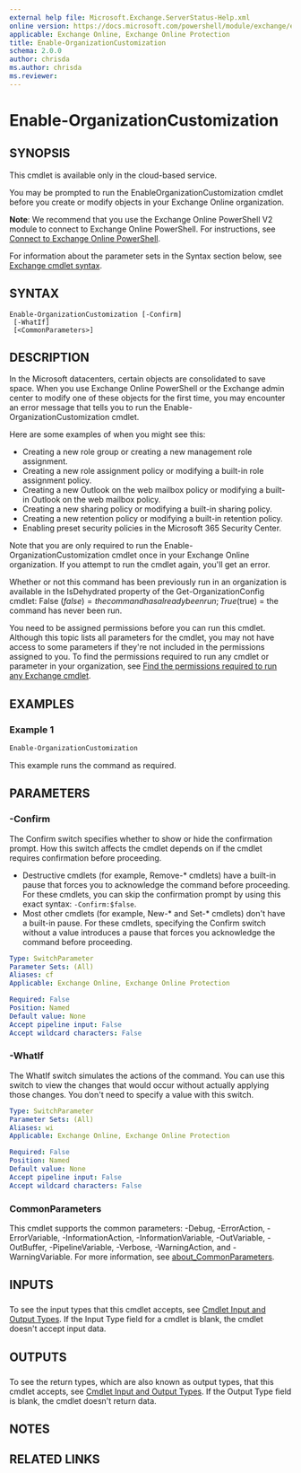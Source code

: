 ```yaml
---
external help file: Microsoft.Exchange.ServerStatus-Help.xml
online version: https://docs.microsoft.com/powershell/module/exchange/enable-organizationcustomization
applicable: Exchange Online, Exchange Online Protection
title: Enable-OrganizationCustomization
schema: 2.0.0
author: chrisda
ms.author: chrisda
ms.reviewer:
---
```


# Enable-OrganizationCustomization

## SYNOPSIS
This cmdlet is available only in the cloud-based service.

You may be prompted to run the EnableOrganizationCustomization cmdlet before you create or modify objects in your Exchange Online organization.

**Note**: We recommend that you use the Exchange Online PowerShell V2 module to connect to Exchange Online PowerShell. For instructions, see [Connect to Exchange Online PowerShell](https://docs.microsoft.com/powershell/exchange/connect-to-exchange-online-powershell).

For information about the parameter sets in the Syntax section below, see [Exchange cmdlet syntax](https://docs.microsoft.com/powershell/exchange/exchange-cmdlet-syntax).

## SYNTAX

```
Enable-OrganizationCustomization [-Confirm]
 [-WhatIf]
 [<CommonParameters>]
```

## DESCRIPTION
In the Microsoft datacenters, certain objects are consolidated to save space. When you use Exchange Online PowerShell or the Exchange admin center to modify one of these objects for the first time, you may encounter an error message that tells you to run the Enable-OrganizationCustomization cmdlet.

Here are some examples of when you might see this:

- Creating a new role group or creating a new management role assignment.
- Creating a new role assignment policy or modifying a built-in role assignment policy.
- Creating a new Outlook on the web mailbox policy or modifying a built-in Outlook on the web mailbox policy.
- Creating a new sharing policy or modifying a built-in sharing policy.
- Creating a new retention policy or modifying a built-in retention policy.
- Enabling preset security policies in the Microsoft 365 Security Center.

Note that you are only required to run the Enable-OrganizationCustomization cmdlet once in your Exchange Online organization. If you attempt to run the cmdlet again, you'll get an error.

Whether or not this command has been previously run in an organization is available in the IsDehydrated property of the Get-OrganizationConfig cmdlet: False ($false) = the command has already been run; True ($true) = the command has never been run.

You need to be assigned permissions before you can run this cmdlet. Although this topic lists all parameters for the cmdlet, you may not have access to some parameters if they're not included in the permissions assigned to you. To find the permissions required to run any cmdlet or parameter in your organization, see [Find the permissions required to run any Exchange cmdlet](https://docs.microsoft.com/powershell/exchange/find-exchange-cmdlet-permissions).

## EXAMPLES

### Example 1
```powershell
Enable-OrganizationCustomization
```

This example runs the command as required.

## PARAMETERS

### -Confirm
The Confirm switch specifies whether to show or hide the confirmation prompt. How this switch affects the cmdlet depends on if the cmdlet requires confirmation before proceeding.

- Destructive cmdlets (for example, Remove-\* cmdlets) have a built-in pause that forces you to acknowledge the command before proceeding. For these cmdlets, you can skip the confirmation prompt by using this exact syntax: `-Confirm:$false`.
- Most other cmdlets (for example, New-\* and Set-\* cmdlets) don't have a built-in pause. For these cmdlets, specifying the Confirm switch without a value introduces a pause that forces you acknowledge the command before proceeding.

```yaml
Type: SwitchParameter
Parameter Sets: (All)
Aliases: cf
Applicable: Exchange Online, Exchange Online Protection

Required: False
Position: Named
Default value: None
Accept pipeline input: False
Accept wildcard characters: False
```

### -WhatIf
The WhatIf switch simulates the actions of the command. You can use this switch to view the changes that would occur without actually applying those changes. You don't need to specify a value with this switch.

```yaml
Type: SwitchParameter
Parameter Sets: (All)
Aliases: wi
Applicable: Exchange Online, Exchange Online Protection

Required: False
Position: Named
Default value: None
Accept pipeline input: False
Accept wildcard characters: False
```

### CommonParameters
This cmdlet supports the common parameters: -Debug, -ErrorAction, -ErrorVariable, -InformationAction, -InformationVariable, -OutVariable, -OutBuffer, -PipelineVariable, -Verbose, -WarningAction, and -WarningVariable. For more information, see [about_CommonParameters](https://go.microsoft.com/fwlink/p/?LinkID=113216).

## INPUTS

###  
To see the input types that this cmdlet accepts, see [Cmdlet Input and Output Types](https://go.microsoft.com/fwlink/p/?linkId=616387). If the Input Type field for a cmdlet is blank, the cmdlet doesn't accept input data.

## OUTPUTS

###  
To see the return types, which are also known as output types, that this cmdlet accepts, see [Cmdlet Input and Output Types](https://go.microsoft.com/fwlink/p/?linkId=616387). If the Output Type field is blank, the cmdlet doesn't return data.

## NOTES

## RELATED LINKS
